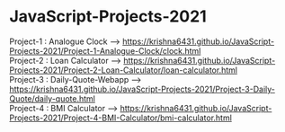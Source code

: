 # JavaScript-Projects-2021
Project-1 : Analogue Clock --> https://krishna6431.github.io/JavaScript-Projects-2021/Project-1-Analogue-Clock/clock.html<br>
Project-2 : Loan Calculator --> https://krishna6431.github.io/JavaScript-Projects-2021/Project-2-Loan-Calculator/loan-calculator.html<br>
Project-3 : Daily-Quote-Webapp --> https://krishna6431.github.io/JavaScript-Projects-2021/Project-3-Daily-Quote/daily-quote.html<br>
Project-4 : BMI Calculator --> https://krishna6431.github.io/JavaScript-Projects-2021/Project-4-BMI-Calculator/bmi-calculator.html
